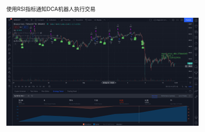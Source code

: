 使用RSI指标通知DCA机器人执行交易

![](https://github.com/bigbaldy1128/tradingview-strategy/blob/master/BNBUSDT.png)
